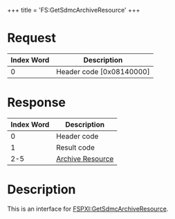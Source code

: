 +++
title = 'FS:GetSdmcArchiveResource'
+++

# Request

| Index Word | Description                |
|------------|----------------------------|
| 0          | Header code \[0x08140000\] |

# Response

| Index Word | Description                                                        |
|------------|--------------------------------------------------------------------|
| 0          | Header code                                                        |
| 1          | Result code                                                        |
| 2-5        | [Archive Resource](Filesystem_services#ArchiveResource "wikilink") |

# Description

This is an interface for
[FSPXI:GetSdmcArchiveResource](FSPXI:GetSdmcArchiveResource "wikilink").
